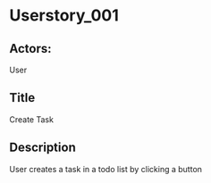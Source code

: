 # Userstory_001

## Actors:

User

## Title

Create Task

## Description

User creates a task in a todo list by clicking a button